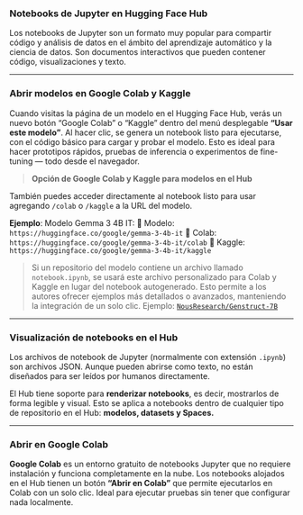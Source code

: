 ### Notebooks de Jupyter en Hugging Face Hub

Los notebooks de Jupyter son un formato muy popular para compartir código y análisis de datos en el ámbito del aprendizaje automático y la ciencia de datos. Son documentos interactivos que pueden contener código, visualizaciones y texto.

---

### Abrir modelos en Google Colab y Kaggle

Cuando visitas la página de un modelo en el Hugging Face Hub, verás un nuevo botón “Google Colab” o “Kaggle” dentro del menú desplegable **“Usar este modelo”**. Al hacer clic, se genera un notebook listo para ejecutarse, con el código básico para cargar y probar el modelo.
Esto es ideal para hacer prototipos rápidos, pruebas de inferencia o experimentos de fine-tuning — todo desde el navegador.

> **Opción de Google Colab y Kaggle para modelos en el Hub**

También puedes acceder directamente al notebook listo para usar agregando `/colab` o `/kaggle` a la URL del modelo.

**Ejemplo**:
Modelo Gemma 3 4B IT:
🔗 Modelo: `https://huggingface.co/google/gemma-3-4b-it`
🔗 Colab: `https://huggingface.co/google/gemma-3-4b-it/colab`
🔗 Kaggle: `https://huggingface.co/google/gemma-3-4b-it/kaggle`

> Si un repositorio del modelo contiene un archivo llamado `notebook.ipynb`, se usará este archivo personalizado para Colab y Kaggle en lugar del notebook autogenerado.
> Esto permite a los autores ofrecer ejemplos más detallados o avanzados, manteniendo la integración de un solo clic.
> Ejemplo: [`NousResearch/Genstruct-7B`](https://huggingface.co/NousResearch/Genstruct-7B)

---

### Visualización de notebooks en el Hub

Los archivos de notebook de Jupyter (normalmente con extensión `.ipynb`) son archivos JSON. Aunque pueden abrirse como texto, no están diseñados para ser leídos por humanos directamente.

El Hub tiene soporte para **renderizar notebooks**, es decir, mostrarlos de forma legible y visual.
Esto se aplica a notebooks dentro de cualquier tipo de repositorio en el Hub: **modelos, datasets y Spaces.**

---

### Abrir en Google Colab

**Google Colab** es un entorno gratuito de notebooks Jupyter que no requiere instalación y funciona completamente en la nube.
Los notebooks alojados en el Hub tienen un botón **“Abrir en Colab”** que permite ejecutarlos en Colab con un solo clic. Ideal para ejecutar pruebas sin tener que configurar nada localmente.
